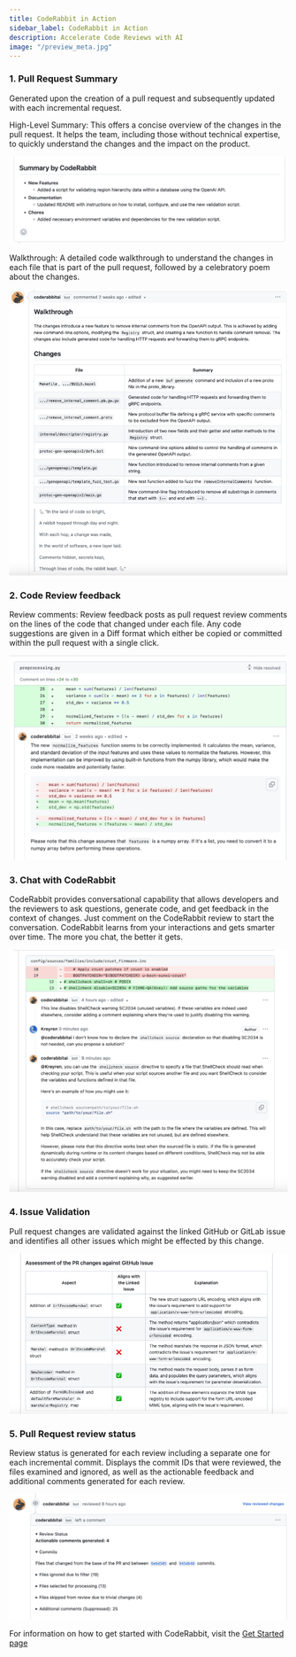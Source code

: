 ```yaml
---
title: CodeRabbit in Action
sidebar_label: CodeRabbit in Action
description: Accelerate Code Reviews with AI
image: "/preview_meta.jpg"
---
```


<head>
 <meta charSet="utf-8" />
  <meta name="title" content="CodeRabbit: AI-powered Code Reviews" />
  <meta name="description" content="Accelerate Code Reviews with AI" />

  <meta property="og:type" content="website" />
  <meta property="og:url" content="https://coderabbit.ai/" />
  <meta property="og:title" content="CodeRabbit: AI-powered Code Reviews" />
  <meta property="og:description" content="Accelerate Code Reviews with AI" />
  <meta property="og:image" content="/preview_meta.jpg" />

  <meta name="twitter:image" content="https://coderabbit.ai/preview_meta.jpg" />
  <meta name="twitter:card" content="summary_large_image" />
  <meta name="twitter:title" content="CodeRabbit: AI-powered Code Reviews" />
  <meta name="twitter:description" content="Accelerate Code Reviews with AI" />
</head>

### 1. Pull Request Summary[](https://coderabbit.ai/docs/coderabbit-in-action#pull-request-summary)

Generated upon the creation of a pull request and subsequently updated with each incremental request.

High-Level Summary: This offers a concise overview of the changes in the pull request. It helps the team, including those without technical expertise, to quickly understand the changes and the impact on the product.

![](./images/Summary-Overview.png)

Walkthrough: A detailed code walkthrough to understand the changes in each file that is part of the pull request, followed by a celebratory poem about the changes.

![](./images/Summary-Walkthrough.png)

### 2. Code Review feedback[](https://coderabbit.ai/docs/coderabbit-in-action#code-review-feedback)

Review comments: Review feedback posts as pull request review comments on the lines of the code that changed under each file. Any code suggestions are given in a Diff format which either be copied or committed within the pull request with a single click.

![](./images/ReviewFeedback.png)

### 3. Chat with CodeRabbit[](https://coderabbit.ai/docs/coderabbit-in-action#chat-with-coderabbit)

CodeRabbit provides conversational capability that allows developers and the reviewers to ask questions, generate code, and get feedback in the context of changes. Just comment on the CodeRabbit review to start the conversation. CodeRabbit learns from your interactions and gets smarter over time. The more you chat, the better it gets.

![](./images/chat.png)

### 4. Issue Validation[](https://coderabbit.ai/docs/coderabbit-in-action#issue-validation)

Pull request changes are validated against the linked GitHub or GitLab issue and identifies all other issues which might be effected by this change.

![](./images/issue-validation.png)

### 5. Pull Request review status[](https://coderabbit.ai/docs/coderabbit-in-action#pull-request-summary-1)

Review status is generated for each review including a separate one for each incremental commit. Displays the commit IDs that were reviewed, the files examined and ignored, as well as the actionable feedback and additional comments generated for each review.

![](./images/ReviewStatus.png)

For information on how to get started with CodeRabbit, visit the [Get Started page](/docs/get-started/signup)
